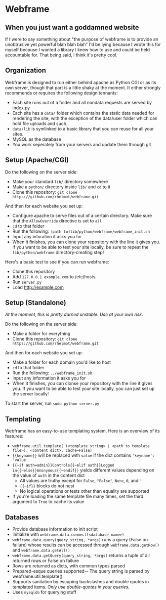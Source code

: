 Webframe
========

When you just want a goddamned website
--------------------------------------

If I were to say something about "the purpose of webframe is to provide an unobtrusive yet powerful blah blah blah" I'd be lying because I wrote this for myself because I wanted a library I knew how to use and could be held accountable for. That being said, I think it's pretty cool.

Organization
------------

Webframe is designed to run either behind apache as Python CGI or as its own server, though that part is a little shaky at the moment. It either strongly recommends or requires the following design tennants:

- Each site runs out of a folder and all nondata requests are served by index.py
- Each site has a `data/` folder which contains the static data needed for rendering the site, with the exception of the data/user folder which can hold file uploads and such.
- `data/lib` is symlinked to a basic library that you can reuse for all your sites.
- MySQL as the database
- You work seperately from your servers and update them through git

Setup (Apache/CGI)
------------------

Do the following on the server side:
- Make your standard `lib/` directory somewhere
- Make a `python/` directory inside `lib/` and `cd` to it
- Clone this repository: `git clone https://github.com/rhelmot/webframe.git`

And then for each website you set up:
- Configure apache to serve files out of a certain directory. Make sure that the `AllowOverride` directive is set to `all`
- `cd` to that folder
- Run the following: `[path to]lib/python/webframe/webframe_init.sh`
- Input any inforation it asks you for
- When it finishes, you can clone your repository with the line it gives you. If you want to be able to test your site locally, be sure to repeat the `lib/python/webframe` directory-creating step!

Here's a basic test to see if you can run webframe:
- Clone this repository
- Add `127.0.0.1 example.com` to /etc/hosts
- Run `server.py`
- Load http://example.com

Setup (Standalone)
------------------

*At the moment, this is pretty darned unstable. Use at your own risk.*

Do the following on the server side:
- Make a folder for everything
- Clone this repository: `git clone https://github.com/rhelmot/webframe.git`

And then for each website you set up:
- Make a folder for each domain you'd like to host
- `cd` to that folder
- Run the following: `../webframe_init.sh`
- Input any information it asks you for
- When it finishes, you can clonse your repository with the line it gives you. If you want to be able to test your site locally, you can just set up the server locally!

To start the server, run `sudo python server.py`

Templating
----------

Webframe has an easy-to-use templating system. Here is an overview of its features:
- `webframe.util.template( (<template string> | <path to template file>), <content dict>, cache=False)`
- `{{keyname}}` will be replaced with `value` if the dict contains `'keyname': 'value'`
- `{{~if auth=admin}}Controls{{~elif auth}}Logged in{{~else}}Anonymous{{~endif}}` yields different values depending on the value of `auth` in the content dict
    - All values are truthy except for `False`, `"False"`, `None`, `0`, and `''`
    - `{{~if}}` blocks do not nest
    - No logical operations or tests other than equality are supported
- If you're loading the same template file many times, set the third argument to `True` to cache its value

Databases
---------

- Provide database information to init script
- Initialize with `webframe.data.connect(<database name>)`
- `webframe.data.query(query_string, *args)` runs a query (False on failure) whose results can be accessed through `webframe.data.getRow()` and `webframe.data.getAll()`
- `webframe.data.getQuery(query_string, *args)` returns a tuple of all returned rows or False on failure
- Rows are returned as dicts, with common types parsed
- Prepared-esque queries supported-- The query string is parsed by webframe.util.template()
- Supports sanitation by escaping backslashes and double quotes in templated items. *Only use double-quotes in your queries.*
- Uses `mysqldb` for querying stuff
